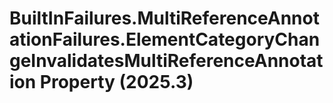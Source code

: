 # BuiltInFailures.MultiReferenceAnnotationFailures.ElementCategoryChangeInvalidatesMultiReferenceAnnotation Property (2025.3)

﻿